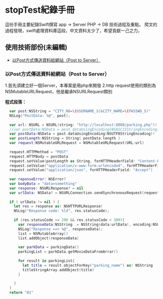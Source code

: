 # stopTest紀錄手冊
這份手冊主要紀錄Swift撰寫 app -> Server PHP -> DB 技術過程及重點。
爬文的過程發現，swift處理資料庫這段，中文資料太少了，希望貢獻一己之力。

## 使用技術部份(未編輯)
* [以Post方式傳送資料給網站（Post to Server）](#post-to-server)

### 以Post方式傳送資料給網站（Post to Server）

1.首先須建立好一個Server，本專案是用php來開發
2.http request使用的類別為NSMutableURLRequest，他是繼承NSURLRequest類別

**程式段落：**  
```swift
  var post:NSString = "CITY_NO=\(USERNAME_S)&CITY_NAME=\(PASSWD_S)"
  NSLog("PostData: %@", post);
        
  var url: NSURL = NSURL(string: "http://localhost:8888/parking.php")!
  //var postData:NSData = post.dataUsingEncoding(NSASCIIStringEncoding)!
  var postData:NSData = post.dataUsingEncoding(NSUTF8StringEncoding)!
  var postLength:NSString = String( postData.length )
  var request:NSMutableURLRequest = NSMutableURLRequest(URL:url)
        
  request.HTTPMethod = "POST"
  request.HTTPBody = postData
  request.setValue(postLength as String, forHTTPHeaderField: "Content-Length")
  request.setValue("application/x-www-form-urlencoded", forHTTPHeaderField: "Content-Type")
  request.setValue("application/json", forHTTPHeaderField: "Accept")
        
  var reponseError: NSError?
  var bodyBata = "data=something"
  var response: NSURLResponse? = nil
  var urlData: NSData? = NSURLConnection.sendSynchronousRequest(request, returningResponse:&response, error:&reponseError)
        
  if ( urlData != nil ) {
    let res = response as! NSHTTPURLResponse!
    NSLog("Response code: %ld", res.statusCode);
            
    if (res.statusCode >= 200 && res.statusCode < 300){
      var responseData:NSString  = NSString(data:urlData!, encoding:NSUTF8StringEncoding)!
      NSLog("Response ==> %@", responseData);
      list = NSMutableArray()
      list.addObject(responseData)
                
      var parkData = parkingData()
      parkingList = parkData.getMovieDataFromArrar()
                
      for result in parkingList{
        let title = result.objectForKey("parking_name") as! NSString
        titleStringArray.addObject(title)
      }
                
    }
  }
  return "01"
```
